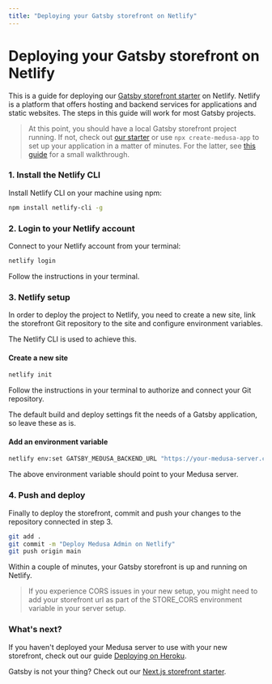 ```yaml
---
title: "Deploying your Gatsby storefront on Netlify"
---
```


# Deploying your Gatsby storefront on Netlify

This is a guide for deploying our [Gatsby storefront starter](https://github.com/medusajs/gatsby-starter-medusa) on Netlify. Netlify is a platform that offers hosting and backend services for applications and static websites. The steps in this guide will work for most Gatsby projects.

> At this point, you should have a local Gatsby storefront project running. If not, check out [our starter](https://github.com/medusajs/gatsby-starter-medusa) or use `npx create-medusa-app` to set up your application in a matter of minutes. For the latter, see [this guide](../../usage/create-medusa-app.mdx) for a small walkthrough.

### 1. Install the Netlify CLI

Install Netlify CLI on your machine using npm:

```bash npm2yarn
npm install netlify-cli -g
```

### 2. Login to your Netlify account

Connect to your Netlify account from your terminal:

```bash
netlify login
```

Follow the instructions in your terminal.

### 3. Netlify setup

In order to deploy the project to Netlify, you need to create a new site, link the storefront Git repository to the site and configure environment variables.

The Netlify CLI is used to achieve this.

#### Create a new site

```bash
netlify init
```

Follow the instructions in your terminal to authorize and connect your Git repository.

The default build and deploy settings fit the needs of a Gatsby application, so leave these as is.

#### Add an environment variable

```bash
netlify env:set GATSBY_MEDUSA_BACKEND_URL "https://your-medusa-server.com"
```

The above environment variable should point to your Medusa server.

### 4. Push and deploy

Finally to deploy the storefront, commit and push your changes to the repository connected in step 3.

```bash
git add .
git commit -m "Deploy Medusa Admin on Netlify"
git push origin main
```

Within a couple of minutes, your Gatsby storefront is up and running on Netlify.

> If you experience CORS issues in your new setup, you might need to add your storefront url as part of the STORE_CORS environment variable in your server setup.

### What's next?

If you haven't deployed your Medusa server to use with your new storefront, check out our guide [Deploying on Heroku](https://docs.medusajs.com/how-to/deploying-on-heroku).

Gatsby is not your thing? Check out our [Next.js storefront starter](https://github.com/medusajs/nextjs-starter-medusa).
